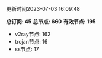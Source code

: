 更新时间2023-07-03 16:09:48

**总订阅: 45**
**总节点: 660**
**有效节点: 195**
- v2ray节点: 162
- trojan节点: 16
- ss节点: 17
